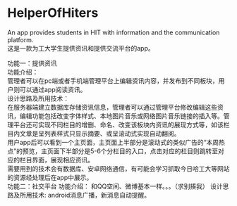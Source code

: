 # HelperOfHiters   
An app provides students in HIT with information and the communication platform.   
这是一款为工大学生提供资讯和提供交流平台的app。   
   
功能一：提供资讯   
	功能介绍：   
		管理者可以在pc端或者手机端管理平台上编辑资讯内容，并发布到不同板块，用户则可以通过app阅读资讯。   
	设计思路及所用技术：   
		在服务器端建立数据库存储资讯信息，管理者可以通过管理平台修改编辑这些资讯，编辑功能包括改变字体样式、本地图片音乐或网络图片音乐链接的插入等。管理平台还可实现不同栏目的增删、命名、改变该板块内资讯的展现方式等，如该栏目内文章是呈列表样式只显示摘要、或呈滚动式实现自动翻阅。   
	用户app后可以看到一个主页面，主页面上半部分是滚动式的类似广告的“本周热点”的预览，主页面下半部分是5-6个分栏目的入口，点击对应的栏目则跳转至对应的栏目界面，展现相应资讯。   
	需要用到的技术会有数据库、安卓网络通信，有可能会学习抓取今日哈工大等网站的资源经处理后在app中展示。   
功能二：社交平台
	功能介绍：
		和QQ空间、微博基本一样。。。（求别揍我）
	设计思路及所用技术:
		android消息广播，新消息自动提醒。